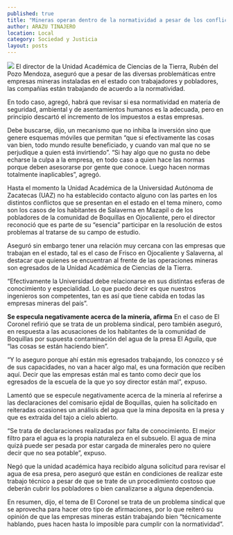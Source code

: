 ```yaml
---
published: true
title: "Mineras operan dentro de la normatividad a pesar de los conflictos: Rubén del Pozo"
author: ARAZU TINAJERO
location: Local
category: Sociedad y Justicia
layout: posts
---
```


![](http://i.imgur.com/ckJngjvm.jpg)
El director de la Unidad Académica de Ciencias de la Tierra, Rubén del Pozo Mendoza, aseguró que a pesar de las diversas problemáticas entre empresas mineras instaladas en el estado con trabajadores y pobladores, las compañías están trabajando de acuerdo a la normatividad.

En todo caso, agregó, habrá que revisar si esa normatividad en materia de seguridad, ambiental y de asentamientos humanos es la adecuada, pero en principio descartó el incremento de los impuestos a estas empresas.

Debe buscarse, dijo, un mecanismo que no inhiba la inversión sino que genere esquemas móviles que permitan “que si efectivamente las cosas van bien, todo mundo resulte beneficiado, y cuando van mal que no se perjudique a quien está invirtiendo”.
“Si hay algo que no gusta no debe echarse la culpa a la empresa, en todo caso a quien hace las normas porque deben asesorarse por gente que conoce. Luego hacen normas totalmente inaplicables”, agregó.

Hasta el momento la Unidad Académica de la Universidad Autónoma de Zacatecas (UAZ) no ha establecido contacto alguno con las partes en los distintos conflictos que se presentan en el estado en el tema minero, como son los casos de los habitantes de Salaverna en Mazapil o de los pobladores de la comunidad de Boquillas en Ojocaliente, pero el director reconoció que es parte de su “esencia” participar en la resolución de estos problemas al tratarse de su campo de estudio.

Aseguró sin embargo tener una relación muy cercana con las empresas que trabajan en el estado, tal es el caso de Frisco en Ojocaliente y Salaverna, al destacar que quienes se encuentran al frente de las operaciones mineras son egresados de la Unidad Académica de Ciencias de la Tierra.

“Efectivamente la Universidad debe relacionarse en sus distintas esferas de conocimiento y especialidad. Lo que puedo decir es que nuestros ingenieros son competentes, tan es así que tiene cabida en todas las empresas mineras del país”.

**Se especula negativamente 
acerca de la minería, afirma**
En el caso de El Coronel refirió que se trata de un problema sindical, pero también aseguró, en respuesta a las acusaciones de los habitantes de la comunidad de Boquillas por supuesta contaminación del agua de la presa El Aguila, que “las cosas
se están haciendo bien”.

“Y lo aseguro porque ahí están mis egresados trabajando, los conozco y sé de sus capacidades, no van a hacer algo mal, es una formación que reciben aquí. Decir que las empresas están mal es tanto como decir que los egresados de la escuela de la que yo soy director están mal”, expuso.

Lamentó que se especule negativamente acerca de la minería al referirse a las declaraciones del comisario ejidal de Boquillas, quien ha solicitado en reiteradas ocasiones un análisis del agua que la mina deposita en la presa y que es extraída del tajo a cielo abierto.

“Se trata de declaraciones realizadas por falta de conocimiento. El mejor filtro para el agua es la propia naturaleza en el subsuelo. El agua de mina quizá puede ser pesada por estar cargada de minerales pero no quiere decir que no sea potable”, expuso.

Negó que la unidad académica haya recibido alguna solicitud para revisar el agua de esa presa, pero aseguró que están en condiciones de realizar este trabajo técnico a pesar de que se trate de un procedimiento costoso que deberán cubrir los pobladores o bien canalizarse a alguna dependencia.

En resumen, dijo, el tema de El Coronel se trata de un problema sindical que se aprovecha para hacer otro tipo de afirmaciones, por lo que reiteró su opinión de que las empresas mineras están trabajando bien “técnicamente hablando, pues hacen hasta lo imposible para cumplir con la normatividad”.
